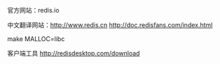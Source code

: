 
官方网站：redis.io

中文翻译网站：<http://www.redis.cn>
                     <http://doc.redisfans.com/index.html>

make MALLOC=libc

客户端工具
<http://redisdesktop.com/download>
